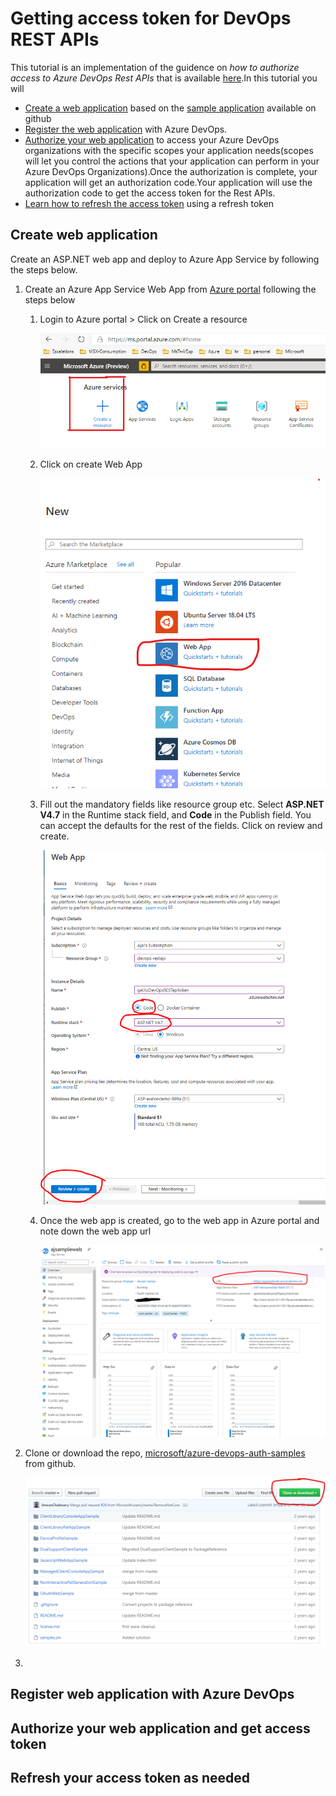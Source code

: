 # Getting access token for DevOps REST APIs

This tutorial is an implementation of the guidence on _how to authorize access to Azure DevOps Rest APIs_ that is available [here][1].In this tutorial you will
- [Create a web application](#u1) based on the [sample application][2] available on github 
- [Register the web application](#u2) with Azure DevOps. 
- [Authorize your web application](#u3) to access your Azure DevOps organizations with the specific scopes your application needs(scopes will let you control the actions that your application can perform in your Azure DevOps Organizations).Once the authorization is complete, your application will get an authorization code.Your application will use the authorization code to get the access token for the Rest APIs. 
- [Learn how to refresh the access token](#u4) using a refresh token

## <a name="u1"> Create web application

Create an ASP.NET web app and deploy to Azure App Service by following the steps below.

1. Create an Azure App Service Web App from [Azure portal][4] following the steps below  

   1. Login to Azure portal > Click on Create a resource  
      
      ![create resource](./images/createresource.png)  
      
   2. Click on create Web App  
      
      ![create web app](./images/webapp.png)  
      
   3. Fill out the mandatory fields like resource group etc. Select **ASP.NET V4.7** in the Runtime stack field, and **Code** in the
   Publish field. You can accept the defaults for the rest of the fields. Click on review and create.  
   
       ![create web app](./images/createWebApp.png)  
       
   4. Once the web app is created, go to the web app in Azure portal and note down the web app url  
      
       ![web app home](./images/WebAppHome.png)  
   
   
   

2. Clone or download the repo, [microsoft/azure-devops-auth-samples][3] from github.  

   ![clone repo](./images/clone-repo.PNG)
  
3.


## <a name="u2">  Register web application with Azure DevOps


## <a name="u3">  Authorize your web application and get access token


## <a name="u4">  Refresh your access token as needed














[1]:https://docs.microsoft.com/en-us/azure/devops/integrate/get-started/authentication/oauth?view=azure-devops&viewFallbackFrom=vsts
[2]:https://github.com/microsoft/azure-devops-auth-samples/tree/master/OAuthWebSample
[3]:https://github.com/microsoft/azure-devops-auth-samples
[4]:https://portal.azure.com
